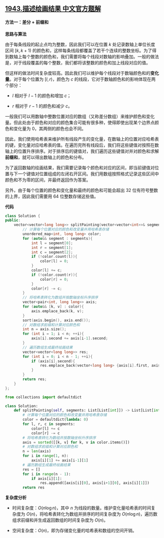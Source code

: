## [1943.描述绘画结果 中文官方题解](https://leetcode.cn/problems/describe-the-painting/solutions/100000/miao-shu-hui-hua-jie-guo-by-leetcode-sol-tnvy)
#### 方法一：差分 + 前缀和

**思路与算法**

由于每条线段的起止点均为整数，因此我们可以在位置 $k$ 处记录数轴上单位长度区间 $[k, k + 1)$ 的颜色和，这样每条线段都覆盖了若干个连续的整数坐标。为了得到数轴上每个整数的颜色和，我们需要将每个线段对数轴的影响叠加。一般的做法是，对于线段覆盖的每个整数，我们都将该整数的颜色和加上线段对应的值。

但这样的做法时间复杂度较高。因此我们可以维护每个线段对于数轴颜色和的**变化量**。对于每个位置为 $[l, r)$，颜色为 $c$ 的线段，它对于数轴颜色和的影响体现在两个部分：

- $l$ 相对于 $l - 1$ 的颜色和增加 $c$；

- $r$ 相对于 $r - 1$ 的颜色和减少 $c$。

一般我们可以用数轴中整数位置对应的数组（又称差分数组）来维护颜色和变化量。但此处由于颜色和对应的颜色集合可能有很多种，使得即使出现某个边界点颜色和变化量为 $0$，其两侧的颜色也会不同。

因此，我们使用哈希表来维护所有线段产生的变化量，在数轴上的位置对应哈希表的键，变化量对应哈希表的值。在遍历完所有线段后，我们将这些键值对按照在数轴上的位置升序排序。对于排序后的键值对，我们遍历这些键值对并对颜色和求解**前缀和**，就可以得出数轴上的颜色和分布。

为了返回数轴的绘画结果，我们需要记录每个颜色和对应的区间，即当前键值对位置与下一个键值对位置组成的左闭右开区间。我们用数组按照格式记录这些区间中颜色和不为零的区间，并最终返回作为答案。

另外，由于每个位置的颜色和变化量和最终的颜色和可能会超出 $32$ 位有符号整数的上界，因此我们需要用 $64$ 位整数存储这些值。

**代码**

```C++ [sol1-C++]
class Solution {
public:
    vector<vector<long long>> splitPainting(vector<vector<int>>& segments) {
        // 计算每个位置对应的颜色和改变量并用哈希表存储
        unordered_map<int, long long> color;
        for (auto&& segment : segments){
            int l = segment[0];
            int r = segment[1];
            int c = segment[2];
            if (!color.count(l)){
                color[l] = 0;
            }
            color[l] += c;
            if (!color.count(r)){
                color[r] = 0;
            }
            color[r] -= c;
        }
        // 将哈希表转化为数组并按数轴坐标升序排序
        vector<pair<int, long long>> axis;
        for (auto&& [k, v] : color){
            axis.emplace_back(k, v);
        }
        sort(axis.begin(), axis.end());
        // 对数组求前缀和计算对应颜色和
        int n = axis.size();
        for (int i = 1; i < n; ++i){
            axis[i].second += axis[i-1].second;
        }
        // 遍历数组生成最终绘画结果
        vector<vector<long long>> res;
        for (int i = 0; i < n - 1; ++i){
            if (axis[i].second){
                res.emplace_back(vector<long long> {axis[i].first, axis[i+1].first, axis[i].second});
            }
        }
        return res;
    }
};
```

```Python [sol1-Python3]
from collections import defaultdict

class Solution:
    def splitPainting(self, segments: List[List[int]]) -> List[List[int]]:
        # 计算每个位置对应的颜色和改变量并用哈希表存储
        color = defaultdict(lambda: 0)
        for l, r, c in segments:
            color[l] += c
            color[r] -= c
        # 将哈希表转化为数组并按数轴坐标升序排序
        axis = sorted([[k, v] for k, v in color.items()])
        # 对数组求前缀和计算对应颜色和
        n = len(axis)
        for i in range(1, n):
            axis[i][1] += axis[i-1][1]
        # 遍历数组生成最终绘画结果
        res = []
        for i in range(n - 1):
            if axis[i][1]:
                res.append([axis[i][0], axis[i+1][0], axis[i][1]])
        return res
```

**复杂度分析**

- 时间复杂度：$O(n\log n)$，其中 $n$ 为线段的数量。维护变化量哈希表的时间复杂度为 $O(n)$，将哈希表转化为数组并排序的时间复杂度为 $O(n\log n)$，遍历数组求前缀和并生成返回数组的时间复杂度为 $O(n)$。

- 空间复杂度：$O(n)$，即为存储变化量的哈希表和数组的空间开销。